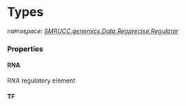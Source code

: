 ﻿# Types
_namespace: [SMRUCC.genomics.Data.Regprecise.Regulator](./index.md)_






### Properties

#### RNA
RNA regulatory element
#### TF

